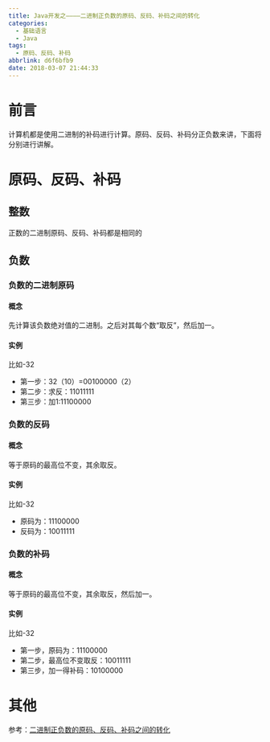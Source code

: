 ```yaml
---
title: Java开发之————二进制正负数的原码、反码、补码之间的转化
categories:
  - 基础语言
  - Java
tags:
  - 原码、反码、补码
abbrlink: d6f6bfb9
date: 2018-03-07 21:44:33
---
```

# 前言 
计算机都是使用二进制的补码进行计算。原码、反码、补码分正负数来讲，下面将分别进行讲解。  

<!--more--> 

# 原码、反码、补码

## 整数 
正数的二进制原码、反码、补码都是相同的
## 负数
### 负数的二进制原码
#### 概念
先计算该负数绝对值的二进制。之后对其每个数“取反”，然后加一。
#### 实例
比如-32

- 第一步：32（10）=00100000（2）
- 第二步：求反：11011111
- 第三步：加1:11100000

### 负数的反码
#### 概念
等于原码的最高位不变，其余取反。
#### 实例
比如-32

- 原码为：11100000
- 反码为：10011111

### 负数的补码
#### 概念 
等于原码的最高位不变，其余取反，然后加一。
#### 实例 
比如-32

- 第一步，原码为：11100000
- 第二步，最高位不变取反：10011111
- 第三步，加一得补码：10100000

# 其他
参考：[二进制正负数的原码、反码、补码之间的转化][1]  

[1]: https://www.cnblogs.com/red-code/p/6520462.html